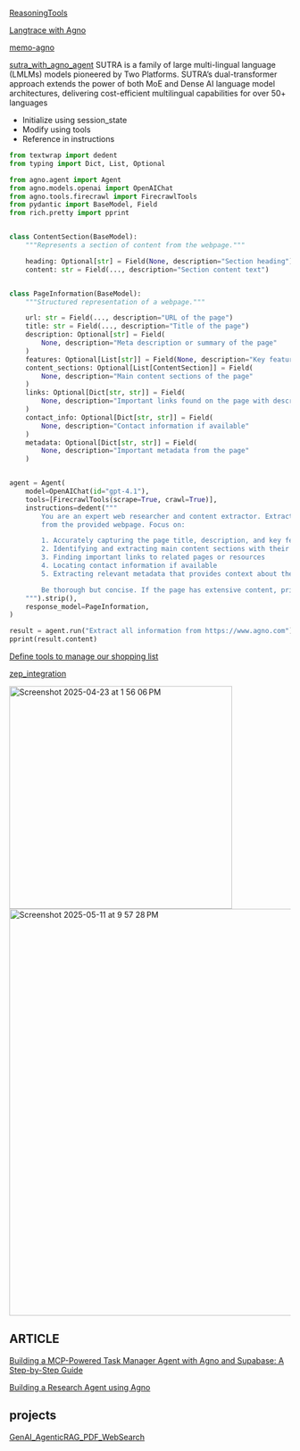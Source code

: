 [ReasoningTools](https://github.com/agno-agi/agno/blob/main/cookbook/reasoning/tools/claude_reasoning_tools.py)

[ Langtrace with Agno](https://docs.langtrace.ai/supported-integrations/llm-frameworks/agno)

[memo-agno](https://github.com/mem0ai/mem0/blob/main/examples/misc/fitness_checker.py)

[sutra_with_agno_agent](https://github.com/sutra-dev/sutra-cookbook/blob/main/agents/sutra_with_agno_agent.ipynb)
SUTRA is a family of large multi-lingual language (LMLMs) models pioneered by Two Platforms. SUTRA’s dual-transformer approach extends the power of both MoE and Dense AI language model architectures, delivering cost-efficient multilingual capabilities for over 50+ languages


- Initialize using session_state
- Modify using tools
- Reference in instructions

```py
from textwrap import dedent
from typing import Dict, List, Optional

from agno.agent import Agent
from agno.models.openai import OpenAIChat
from agno.tools.firecrawl import FirecrawlTools
from pydantic import BaseModel, Field
from rich.pretty import pprint


class ContentSection(BaseModel):
    """Represents a section of content from the webpage."""

    heading: Optional[str] = Field(None, description="Section heading")
    content: str = Field(..., description="Section content text")


class PageInformation(BaseModel):
    """Structured representation of a webpage."""

    url: str = Field(..., description="URL of the page")
    title: str = Field(..., description="Title of the page")
    description: Optional[str] = Field(
        None, description="Meta description or summary of the page"
    )
    features: Optional[List[str]] = Field(None, description="Key feature list")
    content_sections: Optional[List[ContentSection]] = Field(
        None, description="Main content sections of the page"
    )
    links: Optional[Dict[str, str]] = Field(
        None, description="Important links found on the page with description"
    )
    contact_info: Optional[Dict[str, str]] = Field(
        None, description="Contact information if available"
    )
    metadata: Optional[Dict[str, str]] = Field(
        None, description="Important metadata from the page"
    )


agent = Agent(
    model=OpenAIChat(id="gpt-4.1"),
    tools=[FirecrawlTools(scrape=True, crawl=True)],
    instructions=dedent("""
        You are an expert web researcher and content extractor. Extract comprehensive, structured information
        from the provided webpage. Focus on:

        1. Accurately capturing the page title, description, and key features
        2. Identifying and extracting main content sections with their headings
        3. Finding important links to related pages or resources
        4. Locating contact information if available
        5. Extracting relevant metadata that provides context about the site

        Be thorough but concise. If the page has extensive content, prioritize the most important information.
    """).strip(),
    response_model=PageInformation,
)

result = agent.run("Extract all information from https://www.agno.com")
pprint(result.content)
```

[Define tools to manage our shopping list](https://github.com/agno-agi/agno/blob/main/cookbook/agent_concepts/state/session_state.py)

[zep_integration](https://github.com/agno-agi/agno/blob/main/cookbook/agent_concepts/memory/integrations/zep_integration.py)

<img width="399" alt="Screenshot 2025-04-23 at 1 56 06 PM" src="https://github.com/user-attachments/assets/534abd44-aab4-46b2-86b8-bf3b8b6b70c4" />

<img width="729" alt="Screenshot 2025-05-11 at 9 57 28 PM" src="https://github.com/user-attachments/assets/3e4955e4-e474-4989-bde7-504ad56047a4" />




## ARTICLE

[Building a MCP-Powered Task Manager Agent with Agno and Supabase: A Step-by-Step Guide](https://codingthesmartway.com/building-a-mcp-powered-task-manager-agent-with-agno-and-supabase-a-step-by-step-guide/)

[Building a Research Agent using Agno](https://github.com/rajshah4/LLM-Evaluation/blob/main/ResearchAgent_Agno_LangFuse.ipynb)

## projects

[GenAI_AgenticRAG_PDF_WebSearch](https://github.com/simranjeet97/AgenticAI_AIAgents_Course/blob/main/GenAI_AgenticRAG_PDF_WebSearch/agentic_rag.py)



